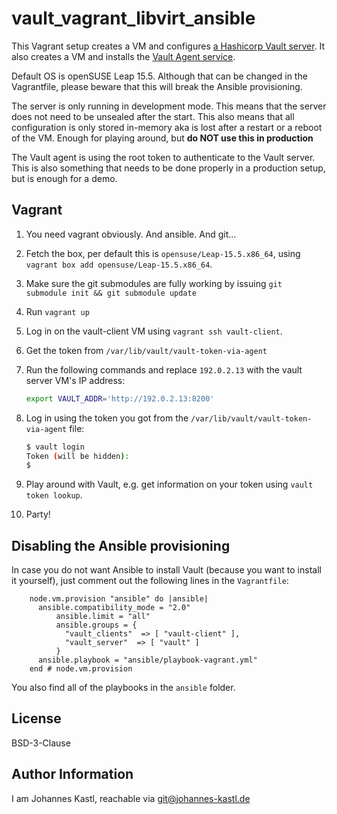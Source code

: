 # vault_vagrant_libvirt_ansible

This Vagrant setup creates a VM and configures [a Hashicorp Vault
server](https://www.hashicorp.com/products/vault). It also creates a VM and
installs the [Vault Agent
service](https://developer.hashicorp.com/vault/tutorials/vault-agent/agent-quick-start).

Default OS is openSUSE Leap 15.5. Although that can be changed in the
Vagrantfile, please beware that this will break the Ansible provisioning.

The server is only running in development mode. This means that the server does
not need to be unsealed after the start. This also means that all configuration
is only stored in-memory aka is lost after a restart or a reboot of the VM.
Enough for playing around, but **do NOT use this in production**

The Vault agent is using the root token to authenticate to the Vault server.
This is also something that needs to be done properly in a production setup, but
is enough for a demo.

## Vagrant

1. You need vagrant obviously. And ansible. And git...
1. Fetch the box, per default this is `opensuse/Leap-15.5.x86_64`, using
   `vagrant box add opensuse/Leap-15.5.x86_64`.
1. Make sure the git submodules are fully working by issuing `git submodule init
   && git submodule update`
1. Run `vagrant up`
1. Log in on the vault-client VM using `vagrant ssh vault-client`.
1. Get the token from `/var/lib/vault/vault-token-via-agent`
1. Run the following commands and replace `192.0.2.13` with the vault server
   VM's IP address:

   ```bash
   export VAULT_ADDR='http://192.0.2.13:8200'
   ```

1. Log in using the token you got from the
   `/var/lib/vault/vault-token-via-agent` file:

   ```bash
   $ vault login
   Token (will be hidden):
   $
   ```

1. Play around with Vault, e.g. get information on your token using `vault token
   lookup`.
1. Party!

## Disabling the Ansible provisioning

In case you do not want Ansible to install Vault (because you want to install
it yourself), just comment out the following lines in the `Vagrantfile`:

```hcl
    node.vm.provision "ansible" do |ansible|
      ansible.compatibility_mode = "2.0"
          ansible.limit = "all"
          ansible.groups = {
            "vault_clients"  => [ "vault-client" ],
            "vault_server"  => [ "vault" ]
          }
      ansible.playbook = "ansible/playbook-vagrant.yml"
    end # node.vm.provision
```

You also find all of the playbooks in the `ansible` folder.

## License

BSD-3-Clause

## Author Information

I am Johannes Kastl, reachable via git@johannes-kastl.de
